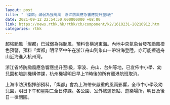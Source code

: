 ```yaml
---
layout: post
title: "「燦都」減弱為強颱風　浙江防風應急響應提升至Ⅰ級"
date: 2021-09-12 22:54:50.000000000 +08:00
link: https://news.rthk.hk/rthk/ch/component/k2/1610231-20210912.htm
categories: rthk
---
```


超強颱風「燦都」已減弱為強颱風，預料會橫過東海。內地中央氣象台發布颱風橙色預警，預料「燦都」明早至中午在浙江舟山到象山一帶沿海登陸，亦可能擦過舟山近海進入杭州灣。

浙江省將防颱風應急響應提升至Ⅰ級，寧波、舟山、台州等地，已宣佈中小學、幼兒園和培訓機構停課，杭州機場明日早上11時後的所有離港航班取消。

上海市防汛指揮部預料，「燦都」會為上海帶來嚴重的風雨影響，全市中小學及幼兒園，明日下午和星期二全日停課。各公園、室外旅遊景點、遊樂場所，明日及後日一律閉園。
